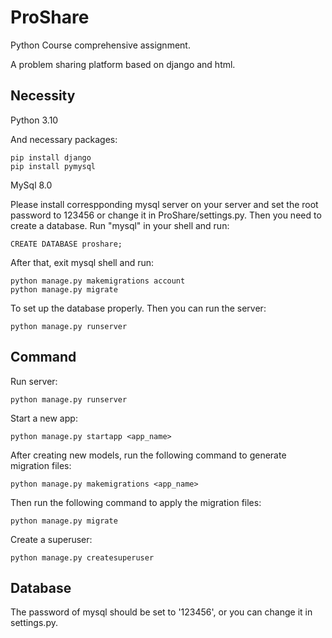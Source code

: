 # ProShare

Python Course comprehensive assignment. 

A problem sharing platform based on django and html.

## Necessity

Python 3.10

And necessary packages:

```
pip install django
pip install pymysql
```

MySql 8.0

Please install correspponding mysql server on your server and set the root password to 123456 or change it in ProShare/settings.py.
Then you need to create a database.
Run "mysql" in your shell and run:
```shell
CREATE DATABASE proshare;
```
After that, exit mysql shell and run:
```shell
python manage.py makemigrations account
python manage.py migrate
```
To set up the database properly.
Then you can run the server:
```shell
python manage.py runserver
```

## Command

Run server:

```shell
python manage.py runserver
```

Start a new app:

```shell
python manage.py startapp <app_name>
```

After creating new models, run the following command to generate migration files:

```shell
python manage.py makemigrations <app_name>
```

Then run the following command to apply the migration files:

```shell
python manage.py migrate
```

Create a superuser:

```shell
python manage.py createsuperuser
```

## Database

The password of mysql should be set to '123456', or you can change it in settings.py.